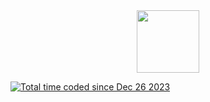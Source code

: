 <div id="header" align="center">
  <img src="https://media.giphy.com/media/v1.Y2lkPTc5MGI3NjExOHI5dnZ1YXExc2NjMmJ4c2hmaWo1aWhkOW52bGJ0aGI4ZnE2NXdjbyZlcD12MV9pbnRlcm5hbF9naWZfYnlfaWQmY3Q9Zw/26BRuo6sLetdllPAQ/giphy-downsized-large.gif" width="100"/>
</div>

<a href="https://wakatime.com/@018ca707-c9e9-42b0-b07e-2e1d65d41cb4"><img src="https://wakatime.com/badge/user/018ca707-c9e9-42b0-b07e-2e1d65d41cb4.svg" alt="Total time coded since Dec 26 2023" /></a>
<!--### Hi there 👋


**nlsnnn/nlsnnn** is a ✨ _special_ ✨ repository because its `README.md` (this file) appears on your GitHub profile.

Here are some ideas to get you started:

- 🔭 I’m currently working on ...
- 🌱 I’m currently learning ...
- 👯 I’m looking to collaborate on ...
- 🤔 I’m looking for help with ...
- 💬 Ask me about ...
- 📫 How to reach me: ...
- 😄 Pronouns: ...
- ⚡ Fun fact: ...
-->
